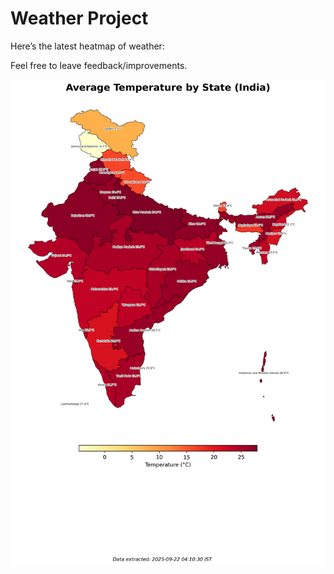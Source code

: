 # Weather Project

Here’s the latest heatmap of weather:

Feel free to leave feedback/improvements.

![India Heatmap](docs/assets/india_heatmap.png?v=D07EE1)
